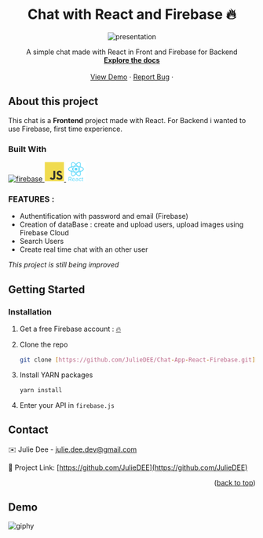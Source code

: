 <h1 align="center" id="top"> Chat with React and Firebase 🔥 </h1>


<p align="center">
<img  width="900"  alt="presentation" src="https://user-images.githubusercontent.com/107067269/188591840-0722754c-af4d-42d4-a111-48d5c0488de9.png">
</p>
<div align="center">

  <p align="center">
 A simple chat made with React in Front and Firebase for Backend 
    <br />
    <a href="https://github.com/JulieDEE/Chat-App-React-Firebase"><strong>Explore the docs</strong></a>
    <br />
    <br />
    <a href="#demo" >View Demo</a>
    ·
    <a href="https://github.com/JulieDEE/Chat-App-React-Firebase/issues">Report Bug</a>
    ·
  </p>
</div>

<!-- ABOUT THIS PROJECT -->
## About this project 

This chat is a **Frontend** project made with React. 
For Backend i wanted to use Firebase, first time experience.  

### Built With

<p align="left"> <a href="https://firebase.google.com/" target="_blank" rel="noreferrer"> <img src="https://www.vectorlogo.zone/logos/firebase/firebase-icon.svg" alt="firebase" width="40" height="40"/> </a> <a href="https://developer.mozilla.org/en-US/docs/Web/JavaScript" target="_blank" rel="noreferrer"> <img src="https://raw.githubusercontent.com/devicons/devicon/master/icons/javascript/javascript-original.svg" alt="javascript" width="40" height="40"/> </a> <a href="https://reactjs.org/" target="_blank" rel="noreferrer"> <img src="https://raw.githubusercontent.com/devicons/devicon/master/icons/react/react-original-wordmark.svg" alt="react" width="40" height="40"/> </a> </p>


### FEATURES : 

- Authentification with password and email (Firebase) 
- Creation of dataBase : create and upload users, upload images using Firebase Cloud
- Search Users 
- Create real time chat with an other user 

_This project is still being improved_ 


<!-- GETTING STARTED -->
## Getting Started

### Installation

1. Get a free Firebase account : <a href="https://firebase.google.com/">🔥</a>

2. Clone the repo
   ```sh
   git clone [https://github.com/JulieDEE/Chat-App-React-Firebase.git]
   ```
3. Install YARN packages
   ```sh
   yarn install
   ```
4. Enter your API in `firebase.js`


<!-- CONTACT -->
## Contact

✉️ Julie Dee - julie.dee.dev@gmail.com 

📁 Project Link: [https://github.com/JulieDEE](https://github.com/JulieDEE)

<p align="right">(<a href="#top">back to top</a>)</p>

<!-- DEMO -->
<h2 id="demo" > Demo </h2>

![giphy](https://user-images.githubusercontent.com/107067269/188589090-009d5902-55ad-4cfb-82c6-082428a5a3e0.gif)

